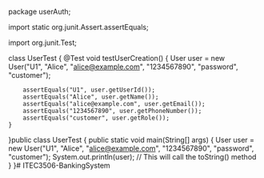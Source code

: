 package userAuth;

import static org.junit.Assert.assertEquals;

import org.junit.Test;

class UserTest {
    @Test
    void testUserCreation() {
        User user = new User("U1", "Alice", "alice@example.com", "1234567890", "password", "customer");

        assertEquals("U1", user.getUserId());
        assertEquals("Alice", user.getName());
        assertEquals("alice@example.com", user.getEmail());
        assertEquals("1234567890", user.getPhoneNumber());
        assertEquals("customer", user.getRole());
    }
}public class UserTest {
    public static void main(String[] args) {
        User user = new User("U1", "Alice", "alice@example.com", "1234567890", "password", "customer");
        System.out.println(user); // This will call the toString() method
    }
}# ITEC3506-BankingSystem
